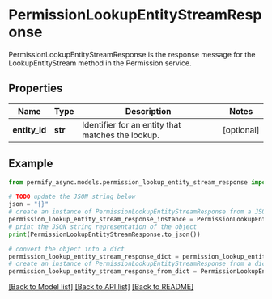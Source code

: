 # PermissionLookupEntityStreamResponse

PermissionLookupEntityStreamResponse is the response message for the LookupEntityStream method in the Permission service.

## Properties

Name | Type | Description | Notes
------------ | ------------- | ------------- | -------------
**entity_id** | **str** | Identifier for an entity that matches the lookup. | [optional] 

## Example

```python
from permify_async.models.permission_lookup_entity_stream_response import PermissionLookupEntityStreamResponse

# TODO update the JSON string below
json = "{}"
# create an instance of PermissionLookupEntityStreamResponse from a JSON string
permission_lookup_entity_stream_response_instance = PermissionLookupEntityStreamResponse.from_json(json)
# print the JSON string representation of the object
print(PermissionLookupEntityStreamResponse.to_json())

# convert the object into a dict
permission_lookup_entity_stream_response_dict = permission_lookup_entity_stream_response_instance.to_dict()
# create an instance of PermissionLookupEntityStreamResponse from a dict
permission_lookup_entity_stream_response_from_dict = PermissionLookupEntityStreamResponse.from_dict(permission_lookup_entity_stream_response_dict)
```
[[Back to Model list]](../README.md#documentation-for-models) [[Back to API list]](../README.md#documentation-for-api-endpoints) [[Back to README]](../README.md)


